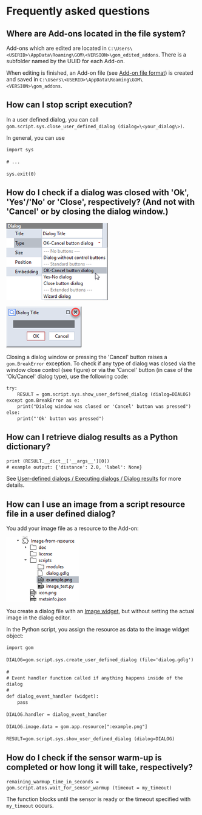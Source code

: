# Frequently asked questions

## Where are Add-ons located in the file system?

Add-ons which are edited are located in `C:\Users\<USERID>\AppData\Roaming\GOM\<VERSION>\gom_edited_addons`. There is a subfolder named by the UUID for each Add-on.

 When editing is finished, an Add-on file (see [Add-on file format](../add_on_file_format/add_on_file_format.md)) is created and saved in `C:\Users\<USERID>\AppData\Roaming\GOM\<VERSION>\gom_addons`.

## How can I stop script execution?

In a user defined dialog, you can call `gom.script.sys.close_user_defined_dialog (dialog=\<your_dialog\>)`.

In general, you can use

```{code-block} python
import sys

# ...

sys.exit(0)

```  

## How do I check if a dialog was closed with 'Ok', 'Yes'/'No' or 'Close', respectively? (And not with 'Cancel' or by closing the dialog window.)

![Dialog types](assets/dialog_types.png)

![Window closed](assets/dialog_close.png)

Closing a dialog window or pressing the 'Cancel' button raises a `gom.BreakError` exception. To check if any type of dialog was closed via the window close control (see figure) or via the 'Cancel' button (in case of the 'Ok/Cancel' dialog type), use the following code:

```{code-block} python
try:
	RESULT = gom.script.sys.show_user_defined_dialog (dialog=DIALOG)
except gom.BreakError as e:
	print("Dialog window was closed or 'Cancel' button was pressed")
else:
	print("'Ok' button was pressed")
```

## How can I retrieve dialog results as a Python dictionary?

```{code-block} python
print (RESULT.__dict__['__args__'][0])
# example output: {'distance': 2.0, 'label': None}
```

See [User-defined dialogs / Executing dialogs / Dialog results](../python_api_introduction/user_defined_dialogs.md#dialog-results) for more details.

## How can I use an image from a script resource file in a user defined dialog?

You add your image file as a resource to the Add-on:

![Add-on Explorer - PNG file as resource](assets/resource_file_as_image_data.png)

You create a dialog file with an [Image widget](../python_api_introduction/user_defined_dialogs.md#image-widget), but without setting the actual image in the dialog editor.

In the Python script, you assign the resource as data to the image widget object:

```{code-block} python
import gom

DIALOG=gom.script.sys.create_user_defined_dialog (file='dialog.gdlg')

#
# Event handler function called if anything happens inside of the dialog
#
def dialog_event_handler (widget):
	pass

DIALOG.handler = dialog_event_handler

DIALOG.image.data = gom.app.resource[":example.png"]

RESULT=gom.script.sys.show_user_defined_dialog (dialog=DIALOG)
``` 

## How do I check if the sensor warm-up is completed or how long it will take, respectively?

```{code-block} python
remaining_warmup_time_in_seconds = gom.script.atos.wait_for_sensor_warmup (timeout = my_timeout)
```

The function blocks until the sensor is ready or the timeout specified with `my_timeout` occurs.
